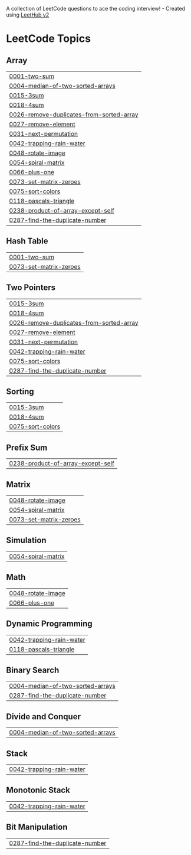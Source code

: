 A collection of LeetCode questions to ace the coding interview! - Created using [LeetHub v2](https://github.com/arunbhardwaj/LeetHub-2.0)
<!---LeetCode Topics Start-->
# LeetCode Topics
## Array
|  |
| ------- |
| [0001-two-sum](https://github.com/Rupak-18/DSA-Array/tree/master/0001-two-sum) |
| [0004-median-of-two-sorted-arrays](https://github.com/Rupak-18/DSA-Array/tree/master/0004-median-of-two-sorted-arrays) |
| [0015-3sum](https://github.com/Rupak-18/DSA-Array/tree/master/0015-3sum) |
| [0018-4sum](https://github.com/Rupak-18/DSA-Array/tree/master/0018-4sum) |
| [0026-remove-duplicates-from-sorted-array](https://github.com/Rupak-18/DSA-Array/tree/master/0026-remove-duplicates-from-sorted-array) |
| [0027-remove-element](https://github.com/Rupak-18/DSA-Array/tree/master/0027-remove-element) |
| [0031-next-permutation](https://github.com/Rupak-18/DSA-Array/tree/master/0031-next-permutation) |
| [0042-trapping-rain-water](https://github.com/Rupak-18/DSA-Array/tree/master/0042-trapping-rain-water) |
| [0048-rotate-image](https://github.com/Rupak-18/DSA-Array/tree/master/0048-rotate-image) |
| [0054-spiral-matrix](https://github.com/Rupak-18/DSA-Array/tree/master/0054-spiral-matrix) |
| [0066-plus-one](https://github.com/Rupak-18/DSA-Array/tree/master/0066-plus-one) |
| [0073-set-matrix-zeroes](https://github.com/Rupak-18/DSA-Array/tree/master/0073-set-matrix-zeroes) |
| [0075-sort-colors](https://github.com/Rupak-18/DSA-Array/tree/master/0075-sort-colors) |
| [0118-pascals-triangle](https://github.com/Rupak-18/DSA-Array/tree/master/0118-pascals-triangle) |
| [0238-product-of-array-except-self](https://github.com/Rupak-18/DSA-Array/tree/master/0238-product-of-array-except-self) |
| [0287-find-the-duplicate-number](https://github.com/Rupak-18/DSA-Array/tree/master/0287-find-the-duplicate-number) |
## Hash Table
|  |
| ------- |
| [0001-two-sum](https://github.com/Rupak-18/DSA-Array/tree/master/0001-two-sum) |
| [0073-set-matrix-zeroes](https://github.com/Rupak-18/DSA-Array/tree/master/0073-set-matrix-zeroes) |
## Two Pointers
|  |
| ------- |
| [0015-3sum](https://github.com/Rupak-18/DSA-Array/tree/master/0015-3sum) |
| [0018-4sum](https://github.com/Rupak-18/DSA-Array/tree/master/0018-4sum) |
| [0026-remove-duplicates-from-sorted-array](https://github.com/Rupak-18/DSA-Array/tree/master/0026-remove-duplicates-from-sorted-array) |
| [0027-remove-element](https://github.com/Rupak-18/DSA-Array/tree/master/0027-remove-element) |
| [0031-next-permutation](https://github.com/Rupak-18/DSA-Array/tree/master/0031-next-permutation) |
| [0042-trapping-rain-water](https://github.com/Rupak-18/DSA-Array/tree/master/0042-trapping-rain-water) |
| [0075-sort-colors](https://github.com/Rupak-18/DSA-Array/tree/master/0075-sort-colors) |
| [0287-find-the-duplicate-number](https://github.com/Rupak-18/DSA-Array/tree/master/0287-find-the-duplicate-number) |
## Sorting
|  |
| ------- |
| [0015-3sum](https://github.com/Rupak-18/DSA-Array/tree/master/0015-3sum) |
| [0018-4sum](https://github.com/Rupak-18/DSA-Array/tree/master/0018-4sum) |
| [0075-sort-colors](https://github.com/Rupak-18/DSA-Array/tree/master/0075-sort-colors) |
## Prefix Sum
|  |
| ------- |
| [0238-product-of-array-except-self](https://github.com/Rupak-18/DSA-Array/tree/master/0238-product-of-array-except-self) |
## Matrix
|  |
| ------- |
| [0048-rotate-image](https://github.com/Rupak-18/DSA-Array/tree/master/0048-rotate-image) |
| [0054-spiral-matrix](https://github.com/Rupak-18/DSA-Array/tree/master/0054-spiral-matrix) |
| [0073-set-matrix-zeroes](https://github.com/Rupak-18/DSA-Array/tree/master/0073-set-matrix-zeroes) |
## Simulation
|  |
| ------- |
| [0054-spiral-matrix](https://github.com/Rupak-18/DSA-Array/tree/master/0054-spiral-matrix) |
## Math
|  |
| ------- |
| [0048-rotate-image](https://github.com/Rupak-18/DSA-Array/tree/master/0048-rotate-image) |
| [0066-plus-one](https://github.com/Rupak-18/DSA-Array/tree/master/0066-plus-one) |
## Dynamic Programming
|  |
| ------- |
| [0042-trapping-rain-water](https://github.com/Rupak-18/DSA-Array/tree/master/0042-trapping-rain-water) |
| [0118-pascals-triangle](https://github.com/Rupak-18/DSA-Array/tree/master/0118-pascals-triangle) |
## Binary Search
|  |
| ------- |
| [0004-median-of-two-sorted-arrays](https://github.com/Rupak-18/DSA-Array/tree/master/0004-median-of-two-sorted-arrays) |
| [0287-find-the-duplicate-number](https://github.com/Rupak-18/DSA-Array/tree/master/0287-find-the-duplicate-number) |
## Divide and Conquer
|  |
| ------- |
| [0004-median-of-two-sorted-arrays](https://github.com/Rupak-18/DSA-Array/tree/master/0004-median-of-two-sorted-arrays) |
## Stack
|  |
| ------- |
| [0042-trapping-rain-water](https://github.com/Rupak-18/DSA-Array/tree/master/0042-trapping-rain-water) |
## Monotonic Stack
|  |
| ------- |
| [0042-trapping-rain-water](https://github.com/Rupak-18/DSA-Array/tree/master/0042-trapping-rain-water) |
## Bit Manipulation
|  |
| ------- |
| [0287-find-the-duplicate-number](https://github.com/Rupak-18/DSA-Array/tree/master/0287-find-the-duplicate-number) |
<!---LeetCode Topics End-->
